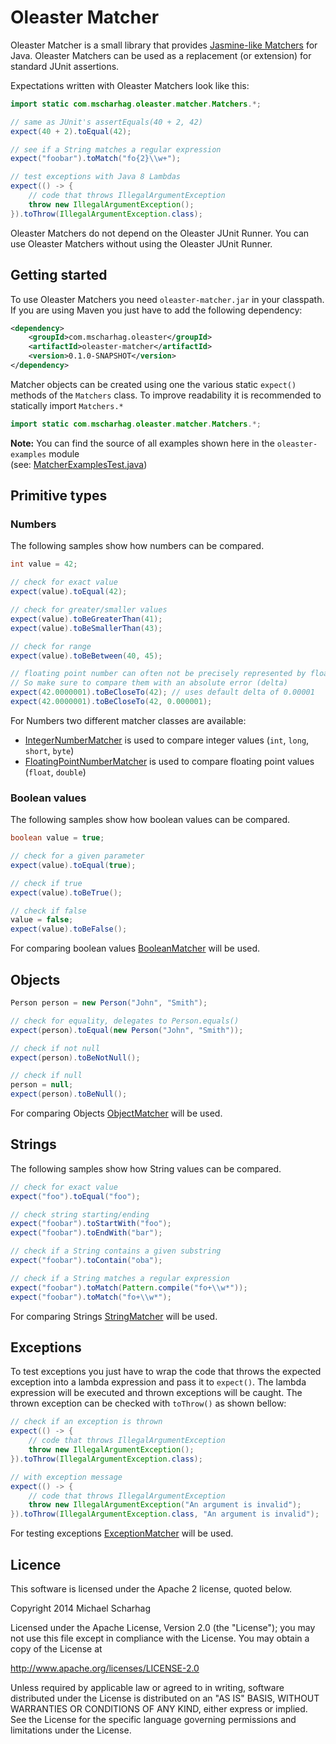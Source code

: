 Oleaster Matcher
=====

Oleaster Matcher is a small library that provides [Jasmine-like Matchers](https://github.com/pivotal/jasmine/wiki/Matchers)
for Java. Oleaster Matchers can be used as a replacement (or extension) for standard JUnit assertions.

Expectations written with Oleaster Matchers look like this:

```java
import static com.mscharhag.oleaster.matcher.Matchers.*;

// same as JUnit's assertEquals(40 + 2, 42)
expect(40 + 2).toEqual(42);

// see if a String matches a regular expression
expect("foobar").toMatch("fo{2}\\w+");

// test exceptions with Java 8 Lambdas
expect(() -> {
	// code that throws IllegalArgumentException
	throw new IllegalArgumentException();
}).toThrow(IllegalArgumentException.class);
```
Oleaster Matchers do not depend on the Oleaster JUnit Runner. 
You can use Oleaster Matchers without using the Oleaster JUnit Runner.
  
## Getting started
To use Oleaster Matchers you need `oleaster-matcher.jar` in your classpath. 
If you are using Maven you just have to add the following dependency:

```xml
<dependency>
	<groupId>com.mscharhag.oleaster</groupId>
	<artifactId>oleaster-matcher</artifactId>
	<version>0.1.0-SNAPSHOT</version>
</dependency>
```

Matcher objects can be created using one the various static `expect()` methods of the `Matchers` class.
To improve readability it is recommended to statically import `Matchers.*`
```java
import static com.mscharhag.oleaster.matcher.Matchers.*;
```

**Note:** You can find the source of all examples shown here in the `oleaster-examples` module  
(see: [MatcherExamplesTest.java](https://github.com/mscharhag/oleaster/blob/master/oleaster-examples/src/test/java/com/mscharhag/oleaster/examples/MatcherExamplesTest.java))

## Primitive types

### Numbers
The following samples show how numbers can be compared.

```java
int value = 42;

// check for exact value
expect(value).toEqual(42);

// check for greater/smaller values
expect(value).toBeGreaterThan(41);
expect(value).toBeSmallerThan(43);

// check for range
expect(value).toBeBetween(40, 45);

// floating point number can often not be precisely represented by float/double values.
// So make sure to compare them with an absolute error (delta)
expect(42.0000001).toBeCloseTo(42); // uses default delta of 0.00001
expect(42.0000001).toBeCloseTo(42, 0.000001);
```
For Numbers two different matcher classes are available:

* [IntegerNumberMatcher](https://github.com/mscharhag/oleaster/blob/master/oleaster-matcher/src/main/java/com/mscharhag/oleaster/matcher/matchers/IntegerNumberMatcher.java) 
	is used to compare integer values (`int`, `long`, `short`, `byte`)
* [FloatingPointNumberMatcher](https://github.com/mscharhag/oleaster/blob/master/oleaster-matcher/src/main/java/com/mscharhag/oleaster/matcher/matchers/FloatingPointNumberMatcher.java)
 	is used to compare floating point values (`float`, `double`)

### Boolean values
The following samples show how boolean values can be compared.

```java
boolean value = true;

// check for a given parameter
expect(value).toEqual(true);

// check if true
expect(value).toBeTrue();

// check if false
value = false;
expect(value).toBeFalse();
```

For comparing boolean values [BooleanMatcher](https://github.com/mscharhag/oleaster/blob/master/oleaster-matcher/src/main/java/com/mscharhag/oleaster/matcher/matchers/BooleanMatcher.java) will be used.

## Objects

```java
Person person = new Person("John", "Smith");

// check for equality, delegates to Person.equals()
expect(person).toEqual(new Person("John", "Smith"));

// check if not null
expect(person).toBeNotNull();

// check if null
person = null;
expect(person).toBeNull();
```

For comparing Objects [ObjectMatcher](https://github.com/mscharhag/oleaster/blob/master/oleaster-matcher/src/main/java/com/mscharhag/oleaster/matcher/matchers/ObjectMatcher.java) will be used.

## Strings
The following samples show how String values can be compared.

```java
// check for exact value
expect("foo").toEqual("foo");

// check string starting/ending
expect("foobar").toStartWith("foo");
expect("foobar").toEndWith("bar");

// check if a String contains a given substring
expect("foobar").toContain("oba");

// check if a String matches a regular expression
expect("foobar").toMatch(Pattern.compile("fo+\\w*"));
expect("foobar").toMatch("fo+\\w*");
```

For comparing Strings [StringMatcher](https://github.com/mscharhag/oleaster/blob/master/oleaster-matcher/src/main/java/com/mscharhag/oleaster/matcher/matchers/StringMatcher.java) will be used.

## Exceptions
To test exceptions you just have to wrap the code that throws the expected exception into a lambda expression and pass
it to `expect()`. The lambda expression will be executed and thrown exceptions will be caught.
The thrown exception can be checked with `toThrow()` as shown bellow:

```java
// check if an exception is thrown
expect(() -> {
	// code that throws IllegalArgumentException
	throw new IllegalArgumentException();
}).toThrow(IllegalArgumentException.class);

// with exception message
expect(() -> {
	// code that throws IllegalArgumentException
	throw new IllegalArgumentException("An argument is invalid");
}).toThrow(IllegalArgumentException.class, "An argument is invalid");
```

For testing exceptions [ExceptionMatcher](https://github.com/mscharhag/oleaster/blob/master/oleaster-matcher/src/main/java/com/mscharhag/oleaster/matcher/matchers/ExceptionMatcher.java) will be used.

## Licence

This software is licensed under the Apache 2 license, quoted below.

Copyright 2014 Michael Scharhag

Licensed under the Apache License, Version 2.0 (the "License");
you may not use this file except in compliance with the License.
You may obtain a copy of the License at

http://www.apache.org/licenses/LICENSE-2.0

Unless required by applicable law or agreed to in writing, software
distributed under the License is distributed on an "AS IS" BASIS,
WITHOUT WARRANTIES OR CONDITIONS OF ANY KIND, either express or implied.
See the License for the specific language governing permissions and
limitations under the License.